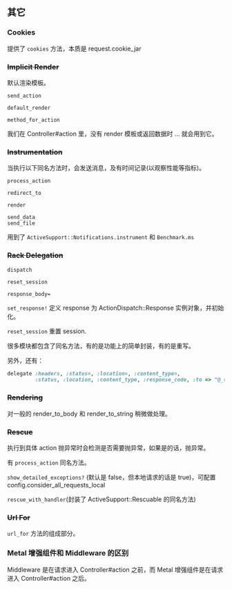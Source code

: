 ## 其它

### Cookies

提供了 `cookies` 方法，本质是 request.cookie_jar

### ~~Implicit Render~~

默认渲染模板。

```
send_action

default_render

method_for_action
```

我们在 Controller#action 里，没有 render 模板或返回数据时 ... 就会用到它。

### ~~Instrumentation~~

当执行以下同名方法时，会发送消息，及有时间记录(以观察性能等指标)。

```
process_action

redirect_to

render

send_data
send_file
```

用到了 `ActiveSupport::Notifications.instrument` 和 `Benchmark.ms`

### ~~Rack Delegation~~

```
dispatch

reset_session

response_body=
```

`set_response!` 定义 response 为 ActionDispatch::Response 实例对象，并初始化。

`reset_session` 重置 session.

很多模块都包含了同名方法，有的是功能上的简单封装，有的是重写。

另外，还有：

```ruby
delegate :headers, :status=, :location=, :content_type=,
         :status, :location, :content_type, :response_code, :to => "@_response"
```

### ~~Rendering~~

对一般的 render_to_body 和 render_to_string 稍微做处理。

### ~~Rescue~~

执行到具体 action 抛异常时会检测是否需要抛异常，如果是的话，抛异常。

有 `process_action` 同名方法。

`show_detailed_exceptions?` (默认是 false，但本地请求的话是 true)，可配置 config.consider_all_requests_local

`rescue_with_handler`(封装了 ActiveSupport::Rescuable 的同名方法)

### ~~Url For~~

`url_for` 方法的组成部分。

### Metal 增强组件和 Middleware 的区别

Middleware 是在请求进入 Controller#action 之前，而 Metal 增强组件是在请求进入 Controller#action 之后。
